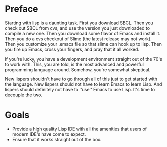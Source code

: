# Preface #

Starting with lisp is a daunting task. First you download SBCL. Then you check out SBCL from cvs, and use the version you just downloaded to compile a new one. Then you download some flavor of Emacs and install it. Then you do a cvs checkout of Slime (the latest release may not work). Then you customize your .emacs file so that slime can hook up to lisp. Then you fire up Emacs, cross your fingers, and pray that it all worked.

If you're lucky, you have a development environment straight out of the 70's to work with. This, you are told, is the most advanced and powerful programming language around. Somehow, you're somewhat skeptical.


New lispers shouldn't have to go through all of this just to get started with the language. New lispers should not have to learn Emacs to learn Lisp. And lispers should definitely not have to ''use'' Emacs to use Lisp. It's time to decouple the two.


# Goals #
  * Provide a high quality Lisp IDE with all the amenities that users of modern IDE's have come to expect.
  * Ensure that it works straight out of the box.